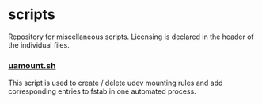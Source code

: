 # scripts

Repository for miscellaneous scripts. Licensing is declared in the header of the individual files.

### [uamount.sh](https://what/to/do)
This script is used to create / delete udev mounting rules and add corresponding entries to fstab in one automated process.
